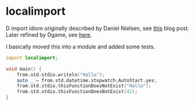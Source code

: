 localimport
====

D import idiom originally described by Daniel Nielsen, see [this](https://dlang.org/blog/2017/02/13/a-new-import-idiom/) blog post. Later refined by Dgame, see [here](https://forum.dlang.org/post/debrounbfusnlfejxnuq@forum.dlang.org).

I basically moved this into a module and added some tests.

```D
import localimport;

void main() {
    from.std.stdio.writeln("Hallo");
    auto _ = from.std.datetime.stopwatch.AutoStart.yes;
    from.std.stdio.thisFunctionDoesNotExist("Hallo");
    from.std.stdio.thisFunctionDoesNotExist(42);
}
```